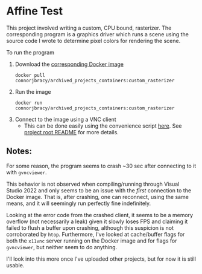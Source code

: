# Affine Test

This project involved writing a custom, CPU bound, rasterizer. The corresponding
program is a graphics driver which runs a scene using the source code I wrote to
determine pixel colors for rendering the scene.

To run the program
1) Download the [corresponding Docker image](https://hub.docker.com/r/connorjbracy/archived_projects_containers/tags)
   ```
   docker pull connorjbracy/archived_projects_containers:custom_rasterizer
   ```
1) Run the image
   ```
   docker run connorjbracy/archived_projects_containers:custom_rasterizer
   ```
1) Connect to the image using a VNC client
   * This can be done easily using the convenience script
     [here](https://github.com/connorjbracy/archived_projects/tree/adding_some_project_files/docker_template).
     See [project root README](https://github.com/connorjbracy/archived_projects/blob/main/README.md#Usage) for more details.

## Notes:

For some reason, the program seems to crash ~30 sec after connecting to it with
`gvncviewer`.

This behavior is not observed when compiling/running through Visual Studio 2022
and only seems to be an issue with the *first* connection to the Docker image.
That is, after crashing, one can reconnect, using the same means, and it will
seemingly run perfectly fine indefinitely.

Looking at the error code from the crashed client, it seems to be a memory
overflow (not necessarily a leak) given it slowly loses FPS and claiming it
failed to flush a buffer upon crashing, although this suspicion is not
corroborated by `htop`. Furthermore, I've looked at cache/buffer flags for both
the `x11vnc` server running on the Docker image and for flags for `gvncviewer`,
but neither seem to do anything.

I'll look into this more once I've uploaded other projects, but for now it is
still usable.

